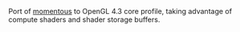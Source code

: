 Port of [momentous](https://github.com/rygorous/momentous) to OpenGL 4.3 core profile, taking advantage of compute shaders and shader storage buffers.